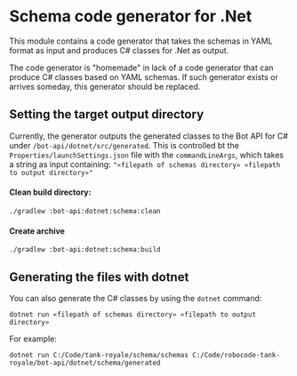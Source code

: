# Schema code generator for .Net

This module contains a code generator that takes the schemas in YAML format as input and produces C# classes for .Net as
output.

The code generator is "homemade" in lack of a code generator that can produce C# classes based on YAML schemas. If such
generator exists or arrives someday, this generator should be replaced.

## Setting the target output directory

Currently, the generator outputs the generated classes to the Bot API for C# under `/bot-api/dotnet/src/generated`. This
is controlled bt the `Properties/launchSettings.json` file with the `commandLineArgs`, which takes a string as input
containing: `"«filepath of schemas directory» «filepath to output directory»"`

#### Clean build directory:

```shell
./gradlew :bot-api:dotnet:schema:clean
```

#### Create archive

```shell
./gradlew :bot-api:dotnet:schema:build
```

## Generating the files with dotnet

You can also generate the C# classes by using the `dotnet` command:

```
dotnet run «filepath of schemas directory» «filepath to output directory»
```

For example:

```
dotnet run C:/Code/tank-royale/schema/schemas C:/Code/robocode-tank-royale/bot-api/dotnet/schema/generated
```